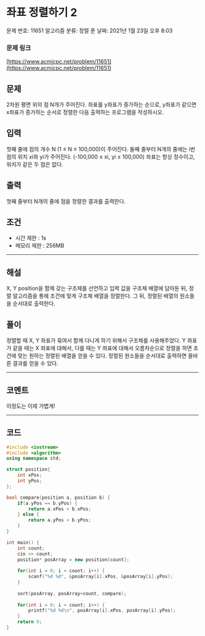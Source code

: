 # 좌표 정렬하기 2

문제 번호: 11651
알고리즘 분류: 정렬
푼 날짜: 2021년 1월 23일 오후 8:03

### 문제 링크

[https://www.acmicpc.net/problem/11651](https://www.acmicpc.net/problem/11651)

## 문제

2차원 평면 위의 점 N개가 주어진다. 좌표를 y좌표가 증가하는 순으로, y좌표가 같으면 x좌표가 증가하는 순서로 정렬한 다음 출력하는 프로그램을 작성하시오.

## 입력

첫째 줄에 점의 개수 N (1 ≤ N ≤ 100,000)이 주어진다. 둘째 줄부터 N개의 줄에는 i번점의 위치 xi와 yi가 주어진다. (-100,000 ≤ xi, yi ≤ 100,000) 좌표는 항상 정수이고, 위치가 같은 두 점은 없다.

## 출력

첫째 줄부터 N개의 줄에 점을 정렬한 결과를 출력한다.

## 조건

- 시간 제한 : 1s
- 메모리 제한 : 256MB

---

## 해설

X, Y position을 함께 갖는 구조체를 선언하고 입력 값을 구조체 배열에 담아둔 뒤, 정렬 알고리즘을 통헤 조건에 맞게 구조체 배열을 정렬한다. 그 뒤, 정렬된 배열의 원소들을 순서대로 출력한다.

## 풀이

정렬할 때 X, Y 좌표가 묶여서 함께 다니게 하기 위해서 구조체를 사용해주었다. Y 좌표가 같을 때는 X 좌표에 대해서, 다를 때는 Y 좌표에 대해서 오름차순으로 정렬을 하면 조건에 맞는 원하는 정렬된 배열을 얻을 수 있다. 정렬된 원소들을 순서대로 출력하면 올바른 결과를 얻을 수 있다.

---

## 코멘트

이정도는 이제 가볍게!

---

## 코드

```cpp
#include <iostream>
#include <algorithm>
using namespace std;

struct position{
    int xPos;
    int yPos;
};

bool compare(position a, position b) {
    if(a.yPos == b.yPos) {
        return a.xPos < b.xPos;
    } else {
        return a.yPos < b.yPos;
    }
}

int main() {
    int count;
    cin >> count;
    position* posArray = new position[count];
    
    for(int i = 0; i < count; i++) {
        scanf("%d %d", &posArray[i].xPos, &posArray[i].yPos);
    }
    
    sort(posArray, posArray+count, compare);
    
    for(int i = 0; i < count; i++) {
        printf("%d %d\n", posArray[i].xPos, posArray[i].yPos);
    }
    return 0;
}
```